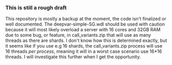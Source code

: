 ### This is still a rough draft

This repository is mostly a backup at the moment, the code isn't finalized or well documented. The deepvar-simple-SG.wdl should be used with caution because it will most likely overload a server with 16 cores and 32GB RAM due to some bug, or feature, in call_variants.zip that will use as many threads as there are shards. I don't know how this is determined exactly, but it seems like if you use e.g 16 shards, the call_variants.zip process will use 16 threads _per process_, meaning it will in a worst case scenario use 16*16 threads. I will investigate this further when I get the opportunity.
